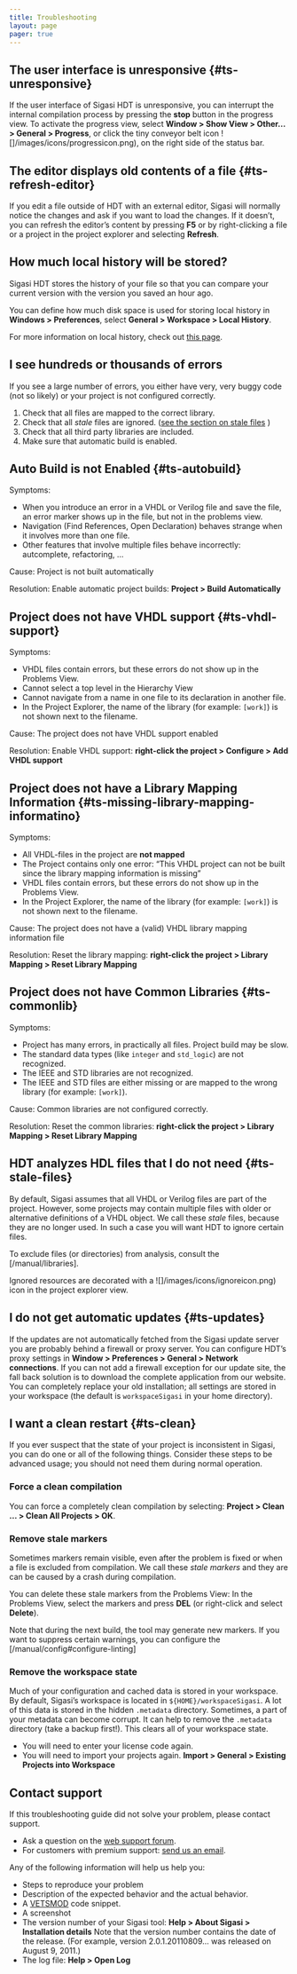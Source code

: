 ```yaml
---
title: Troubleshooting
layout: page 
pager: true
---
```


The user interface is unresponsive {#ts-unresponsive}
----------------------------------

If the user interface of Sigasi HDT is unresponsive, you can interrupt
the internal compilation process by pressing the **stop** button in the
progress view. To activate the progress view, select **Window \> Show
View \> Other... \> General \> Progress**, or click the tiny conveyor belt
icon ![]/images/icons/progressicon.png), on the right side of the
status bar.

The editor displays old contents of a file {#ts-refresh-editor}
------------------------------------------

If you edit a file outside of HDT with an external editor, Sigasi will
normally notice the changes and ask if you want to load the changes. If
it doesn’t, you can refresh the editor’s content by pressing **F5** or
by right-clicking a file or a project in the project explorer and
selecting **Refresh**.

How much local history will be stored?
--------------------------------------

Sigasi HDT stores the history of your file so that you can compare your
current version with the version you saved an hour ago.

You can define how much disk space is used for storing local history in
**Windows \> Preferences**, select **General \> Workspace \> Local
History**.

For more information on local history, check out [this
page](http://help.eclipse.org/help32/index.jsp?topic=/org.eclipse.platform.doc.user/gettingStarted/qs-55.htm).

I see hundreds or thousands of errors
-------------------------------------

If you see a large number of errors, you either have very, very buggy
code (not so likely) or your project is not configured correctly.

1.  Check that all files are mapped to the correct library.
2.  Check that all *stale* files are ignored. ([see the section on stale
    files](#ts-stale-files) )
3.  Check that all third party libraries are included.
4.  Make sure that automatic build is enabled.

Auto Build is not Enabled {#ts-autobuild}
-------------------------

Symptoms:

-   When you introduce an error in a VHDL or Verilog file and save the
    file, an error marker shows up in the file, but not in the problems
    view.
-   Navigation (Find References, Open Declaration) behaves strange when
    it involves more than one file.
-   Other features that involve multiple files behave incorrectly:
    autcomplete, refactoring, ...

Cause: Project is not built automatically

Resolution: Enable automatic project builds: **Project \> Build
Automatically**

Project does not have VHDL support {#ts-vhdl-support}
----------------------------------

Symptoms:

-   VHDL files contain errors, but these errors do not show up in the
    Problems View.
-   Cannot select a top level in the Hierarchy View
-   Cannot navigate from a name in one file to its declaration in
    another file.
-   In the Project Explorer, the name of the library (for example:
    `[work]`) is not shown next to the filename.

Cause: The project does not have VHDL support enabled

Resolution: Enable VHDL support: **right-click the project \> Configure
\> Add VHDL support**

Project does not have a Library Mapping Information {#ts-missing-library-mapping-informatino}
---------------------------------------------------

Symptoms:

-   All VHDL-files in the project are **not mapped**
-   The Project contains only one error: “This VHDL project can not be
    built since the library mapping information is missing”
-   VHDL files contain errors, but these errors do not show up in the
    Problems View.
-   In the Project Explorer, the name of the library (for example:
    `[work]`) is not shown next to the filename.

Cause: The project does not have a (valid) VHDL library mapping
information file

Resolution: Reset the library mapping: **right-click the project \>
Library Mapping \> Reset Library Mapping**

Project does not have Common Libraries {#ts-commonlib}
--------------------------------------

Symptoms:

-   Project has many errors, in practically all files. Project build may
    be slow.
-   The standard data types (like `integer` and `std_logic`) are not
    recognized.
-   The IEEE and STD libraries are not recognized.
-   The IEEE and STD files are either missing or are mapped to the wrong
    library (for example: `[work]`).

Cause: Common libraries are not configured correctly.

Resolution: Reset the common libraries: **right-click the project \>
Library Mapping \> Reset Library Mapping**

HDT analyzes HDL files that I do not need {#ts-stale-files}
-----------------------------------------

By default, Sigasi assumes that all VHDL or Verilog files are part of
the project. However, some projects may contain multiple files with
older or alternative definitions of a VHDL object. We call these *stale*
files, because they are no longer used. In such a case you will want HDT
to ignore certain files.

To exclude files (or directories) from analysis, consult the [/manual/libraries].

Ignored resources are decorated with a
![]/images/icons/ignoreicon.png) icon in the project explorer
view.

I do not get automatic updates {#ts-updates}
------------------------------

If the updates are not automatically fetched from the Sigasi update
server you are probably behind a firewall or proxy server. You can
configure HDT’s proxy settings in **Window \> Preferences \> General \>
Network connections**. If you can not add a firewall exception for our
update site, the fall back solution is to download the complete
application from our website. You can completely replace your old
installation; all settings are stored in your workspace (the default is
`workspaceSigasi` in your home directory).

I want a clean restart {#ts-clean}
----------------------

If you ever suspect that the state of your project is inconsistent in
Sigasi, you can do one or all of the following things. Consider these
steps to be advanced usage; you should not need them during normal
operation.

### Force a clean compilation

You can force a completely clean compilation by selecting: **Project \>
Clean … \> Clean All Projects \> OK**.

### Remove stale markers

Sometimes markers remain visible, even after the problem is fixed or
when a file is excluded from compilation. We call these *stale markers*
and they are can be caused by a crash during compilation.

You can delete these stale markers from the Problems View: In the
Problems View, select the markers and press **DEL** (or right-click and
select **Delete**).

Note that during the next build, the tool may generate new markers. If
you want to suppress certain warnings, you can configure the [/manual/config#configure-linting]

### Remove the workspace state

Much of your configuration and cached data is stored in your workspace.
By default, Sigasi’s workspace is located in `${HOME}/workspaceSigasi`.
A lot of this data is stored in the hidden `.metadata` directory.
Sometimes, a part of your metadata can become corrupt. It can help to
remove the `.metadata` directory (take a backup first!). This clears all
of your workspace state.

-   You will need to enter your license code again.
-   You will need to import your projects again. **Import \> General \>
    Existing Projects into Workspace**

Contact support
---------------

If this troubleshooting guide did not solve your problem, please contact
support.

-   Ask a question on the [web support forum](/contact-support).
-   For customers with premium support: [send us an
    email](mailto:support@sigasi.com).

Any of the following information will help us help you:

-   Steps to reproduce your problem
-   Description of the expected behavior and the actual behavior.
-   A [VETSMOD](http://www.sigasi.com/vetsmod) code snippet.
-   A screenshot
-   The version number of your Sigasi tool: **Help \> About Sigasi \>
    Installation details** Note that the version number contains the
    date of the release. (For example, version 2.0.1.20110809… was
    released on August 9, 2011.)
-   The log file: **Help \> Open Log**

